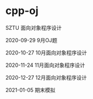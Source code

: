 # cpp-oj
 
SZTU  面向对象程序设计

2020-09-29 9月OJ题

2020-10-27 10月面向对象程序设计

2020-11-24 11月面向对象程序设计

2020-12-27 12月面向对象程序设计

2021-01-05 期末模拟

